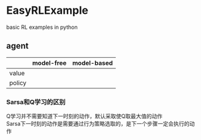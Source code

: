 # EasyRLExample
basic RL examples in python

## agent
|| model-free      | model-based |
| ----------- | ----------- | ----------- |
|value|||
|policy|||

### Sarsa和Q学习的区别
Q学习并不需要知道下一时刻的动作，默认采取使Q取最大值的动作<br>
Sarsa下一时刻的动作是需要通过行为策略选取的，是下一个步骤一定会执行的动作
